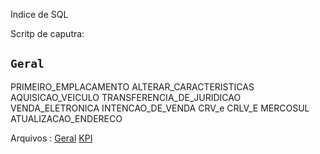 Indice de SQL

Scritp de caputra:

## `Geral`

PRIMEIRO_EMPLACAMENTO
ALTERAR_CARACTERISTICAS
AQUISICAO_VEICULO
TRANSFERENCIA_DE_JURIDICAO
VENDA_ELETRONICA
INTENCAO_DE_VENDA
CRV_e
CRLV_E
MERCOSUL
ATUALIZACAO_ENDERECO

Arquivos :
[Geral](https://github.com/Fe11ipe/Script/blob/main/oracle/sql/geral.sql)
[KPI](https://github.com/Fe11ipe/Script/blob/main/oracle/KPI/geral.sql)




